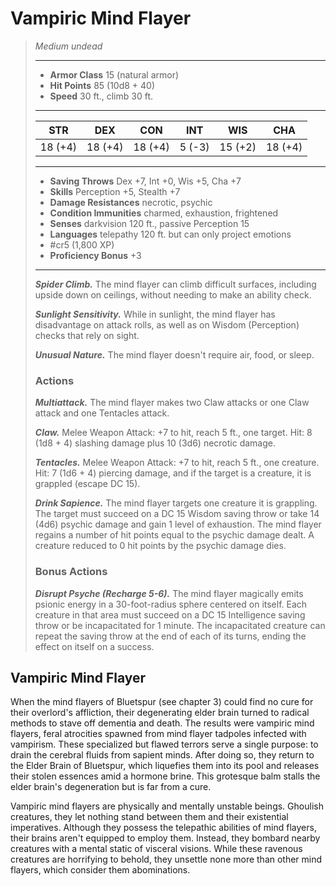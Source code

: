 # Vampiric Mind Flayer
>*Medium undead*
>___
>- **Armor Class** 15 (natural armor)
>- **Hit Points** 85 (10d8 + 40)
>- **Speed** 30 ft., climb 30 ft.
>___
>|STR|DEX|CON|INT|WIS|CHA|
>|:---:|:---:|:---:|:---:|:---:|:---:|
>|18 (+4)|18 (+4)|18 (+4)|5 (-3)|15 (+2)|18 (+4)|
>___
>- **Saving Throws** Dex +7, Int +0, Wis +5, Cha +7
>- **Skills** Perception +5, Stealth +7
>- **Damage Resistances** necrotic, psychic
>- **Condition Immunities** charmed, exhaustion, frightened
>- **Senses** darkvision 120 ft., passive Perception 15
>- **Languages** telepathy 120 ft. but can only project emotions
>- #cr5 (1,800 XP)
>- **Proficiency Bonus** +3
>___
>***Spider Climb.*** The mind flayer can climb difficult surfaces, including upside down on ceilings, without needing to make an ability check.  
>
>***Sunlight Sensitivity.*** While in sunlight, the mind flayer has disadvantage on attack rolls, as well as on Wisdom (Perception) checks that rely on sight.  
>
>***Unusual Nature.*** The mind flayer doesn't require air, food, or sleep.  
>
>### Actions
>***Multiattack.*** The mind flayer makes two Claw attacks or one Claw attack and one Tentacles attack.  
>
>***Claw.*** Melee Weapon Attack: +7 to hit, reach 5 ft., one target. Hit: 8 (1d8 + 4) slashing damage plus 10 (3d6) necrotic damage.  
>
>***Tentacles.*** Melee Weapon Attack: +7 to hit, reach 5 ft., one creature. Hit: 7 (1d6 + 4) piercing damage, and if the target is a creature, it is grappled (escape DC 15).  
>
>***Drink Sapience.*** The mind flayer targets one creature it is grappling. The target must succeed on a DC 15 Wisdom saving throw or take 14 (4d6) psychic damage and gain 1 level of exhaustion. The mind flayer regains a number of hit points equal to the psychic damage dealt. A creature reduced to 0 hit points by the psychic damage dies.  
>
>### Bonus Actions
>***Disrupt Psyche (Recharge 5-6).*** The mind flayer magically emits psionic energy in a 30-foot-radius sphere centered on itself. Each creature in that area must succeed on a DC 15 Intelligence saving throw or be incapacitated for 1 minute. The incapacitated creature can repeat the saving throw at the end of each of its turns, ending the effect on itself on a success.

## Vampiric Mind Flayer

When the mind flayers of Bluetspur (see chapter 3) could find no cure for their overlord's affliction, their degenerating elder brain turned to radical methods to stave off dementia and death. The results were vampiric mind flayers, feral atrocities spawned from mind flayer tadpoles infected with vampirism. These specialized but flawed terrors serve a single purpose: to drain the cerebral fluids from sapient minds. After doing so, they return to the Elder Brain of Bluetspur, which liquefies them into its pool and releases their stolen essences amid a hormone brine. This grotesque balm stalls the elder brain's degeneration but is far from a cure.

Vampiric mind flayers are physically and mentally unstable beings. Ghoulish creatures, they let nothing stand between them and their existential imperatives. Although they possess the telepathic abilities of mind flayers, their brains aren't equipped to employ them. Instead, they bombard nearby creatures with a mental static of visceral visions. While these ravenous creatures are horrifying to behold, they unsettle none more than other mind flayers, which consider them abominations.